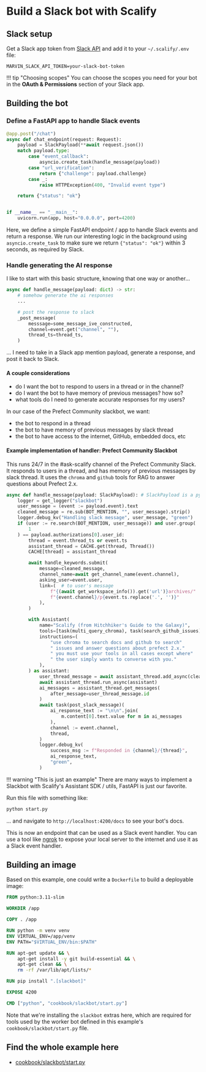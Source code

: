 # Build a Slack bot with Scalify

## Slack setup
Get a Slack app token from [Slack API](https://api.slack.com/apps) and add it to your `~/.scalify/.env` file:

```env
MARVIN_SLACK_API_TOKEN=your-slack-bot-token
```

!!! tip "Choosing scopes"
    You can choose the scopes you need for your bot in the **OAuth & Permissions** section of your Slack app.

## Building the bot

### Define a FastAPI app to handle Slack events
```python
@app.post("/chat")
async def chat_endpoint(request: Request):
    payload = SlackPayload(**await request.json())
    match payload.type:
        case "event_callback":
            asyncio.create_task(handle_message(payload))
        case "url_verification":
            return {"challenge": payload.challenge}
        case _:
            raise HTTPException(400, "Invalid event type")

    return {"status": "ok"}


if __name__ == "__main__":
    uvicorn.run(app, host="0.0.0.0", port=4200)
```
Here, we define a simple FastAPI endpoint / app to handle Slack events and return a response. We run our interesting logic in the background using `asyncio.create_task` to make sure we return `{"status": "ok"}` within 3 seconds, as required by Slack.

### Handle generating the AI response
I like to start with this basic structure, knowing that one way or another...

```python
async def handle_message(payload: dict) -> str:
    # somehow generate the ai responses
    ...

    # post the response to slack
    _post_message(
        messsage=some_message_ive_constructed,
        channel=event.get("channel", ""),
        thread_ts=thread_ts,
    )
```

... I need to take in a Slack app mention payload, generate a response, and post it back to Slack.

#### A couple considerations
- do I want the bot to respond to users in a thread or in the channel?
- do I want the bot to have memory of previous messages? how so?
- what tools do I need to generate accurate responses for my users?

In our case of the Prefect Community slackbot, we want:

- the bot to respond in a thread
- the bot to have memory of previous messages by slack thread
- the bot to have access to the internet, GitHub, embedded docs, etc

#### Example implementation of handler: **Prefect Community Slackbot**
This runs 24/7 in the #ask-scalify channel of the Prefect Community Slack. It responds to users in a thread, and has memory of previous messages by slack thread. It uses the `chroma` and `github` tools for RAG to answer questions about Prefect 2.x.

```python
async def handle_message(payload: SlackPayload): # SlackPayload is a pydantic model 
    logger = get_logger("slackbot")
    user_message = (event := payload.event).text
    cleaned_message = re.sub(BOT_MENTION, "", user_message).strip()
    logger.debug_kv("Handling slack message", user_message, "green")
    if (user := re.search(BOT_MENTION, user_message)) and user.group(
        1
    ) == payload.authorizations[0].user_id:
        thread = event.thread_ts or event.ts
        assistant_thread = CACHE.get(thread, Thread())
        CACHE[thread] = assistant_thread

        await handle_keywords.submit(
            message=cleaned_message,
            channel_name=await get_channel_name(event.channel),
            asking_user=event.user,
            link=(  # to user's message
                f"{(await get_workspace_info()).get('url')}archives/"
                f"{event.channel}/p{event.ts.replace('.', '')}"
            ),
        )

        with Assistant(
            name="Scalify (from Hitchhiker's Guide to the Galaxy)",
            tools=[task(multi_query_chroma), task(search_github_issues)],
            instructions=(
                "use chroma to search docs and github to search"
                " issues and answer questions about prefect 2.x."
                " you must use your tools in all cases except where"
                " the user simply wants to converse with you."
            ),
        ) as assistant:
            user_thread_message = await assistant_thread.add_async(cleaned_message)
            await assistant_thread.run_async(assistant)
            ai_messages = assistant_thread.get_messages(
                after_message=user_thread_message.id
            )
            await task(post_slack_message)(
                ai_response_text := "\n\n".join(
                    m.content[0].text.value for m in ai_messages
                ),
                channel := event.channel,
                thread,
            )
            logger.debug_kv(
                success_msg := f"Responded in {channel}/{thread}",
                ai_response_text,
                "green",
            )
```

!!! warning "This is just an example"
    There are many ways to implement a Slackbot with Scalify's Assistant SDK / utils, FastAPI is just our favorite.


Run this file with something like:
```bash
python start.py
```

... and navigate to `http://localhost:4200/docs` to see your bot's docs.

This is now an endpoint that can be used as a Slack event handler. You can use a tool like [ngrok](https://ngrok.com/) to expose your local server to the internet and use it as a Slack event handler.

## Building an image
Based on this example, one could write a `Dockerfile` to build a deployable image:

```dockerfile
FROM python:3.11-slim

WORKDIR /app

COPY . /app

RUN python -m venv venv
ENV VIRTUAL_ENV=/app/venv
ENV PATH="$VIRTUAL_ENV/bin:$PATH"

RUN apt-get update && \
    apt-get install -y git build-essential && \
    apt-get clean && \
    rm -rf /var/lib/apt/lists/*

RUN pip install ".[slackbot]"

EXPOSE 4200

CMD ["python", "cookbook/slackbot/start.py"]
```
Note that we're installing the `slackbot` extras here, which are required for tools used by the worker bot defined in this example's `cookbook/slackbot/start.py` file.

## Find the whole example here
- [cookbook/slackbot/start.py](https://github.com/KhulnaSoft/scalify/blob/main/cookbook/slackbot/start.py)